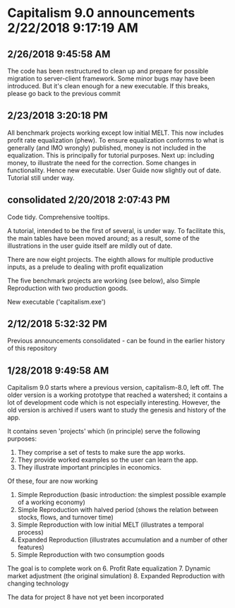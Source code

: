 # Capitalism 9.0 announcements 2/22/2018 9:17:19 AM 

## 2/26/2018 9:45:58 AM 

The code has been restructured to clean up and prepare for possible migration to server-client framework.
Some minor bugs may have been introduced.
But it's clean enough for a new executable. If this breaks, please go back to the previous commit

## 2/23/2018 3:20:18 PM 

All benchmark projects working except low initial MELT.
This now includes profit rate equalization (phew).
To ensure equalization conforms to what is generally (and IMO wrongly) published, money is not included in the equalization.
This is principally for tutorial purposes.
Next up: including money, to illustrate the need for the correction. 
Some changes in functionality.
Hence new executable.
User Guide now slightly out of date.
Tutorial still under way.

## consolidated 2/20/2018 2:07:43 PM 

Code tidy. Comprehensive tooltips.

A tutorial, intended to be the first of several, is under way. To facilitate this, the main tables have been moved around; as a result, some of the illustrations in the user guide itself are mildly out of date.

There are now eight projects. The eighth allows for multiple productive inputs, as a prelude to dealing with profit equalization

The five benchmark projects are working (see below), also Simple Reproduction with two production goods.

New executable ('capitalism.exe')

## 2/12/2018 5:32:32 PM 
Previous announcements consolidated  - can be found in the earlier history of this repository

## 1/28/2018 9:49:58 AM

Capitalism 9.0 starts where a previous version, capitalism-8.0, left off. The older version is a working prototype that reached a watershed; it contains a lot of development code which is not especially interesting. However, the old version is archived if users want to study the genesis and history of the app.

It contains seven 'projects' which (in principle) serve the following purposes:

1. They  comprise a set of tests to make sure the app works.
2. They provide worked examples so the user can learn the app.
3. They illustrate important principles in economics.

Of these, four are now working
1. Simple Reproduction (basic introduction: the simplest possible example of a working economy)
2. Simple Reproduction with halved period (shows the relation between stocks, flows, and turnover time)
3. Simple Reproduction with low initial MELT (illustrates a temporal process)
4. Expanded Reproduction (illustrates accumulation and a number of other features)
5. Simple Reproduction with two consumption goods

The goal is to complete work on
6. Profit Rate equalization
7. Dynamic market adjustment (the original simulation)
8. Expanded Reproduction with changing technology

The data for project 8 have not yet been incorporated

